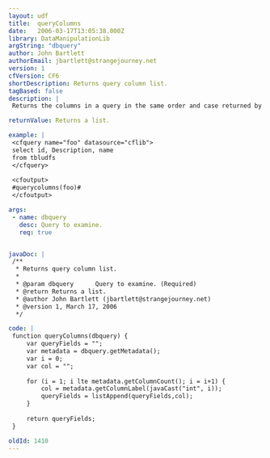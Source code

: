 ```yaml
---
layout: udf
title:  queryColumns
date:   2006-03-17T13:05:38.000Z
library: DataManipulationLib
argString: "dbquery"
author: John Bartlett
authorEmail: jbartlett@strangejourney.net
version: 1
cfVersion: CF6
shortDescription: Returns query column list.
tagBased: false
description: |
 Returns the columns in a query in the same order and case returned by the database. Note that you can get the same information in CFMX7 using the result attribute for cfquery.

returnValue: Returns a list.

example: |
 <cfquery name="foo" datasource="cflib">
 select id, Description, name
 from tbludfs
 </cfquery>
 
 <cfoutput>
 #querycolumns(foo)#
 </cfoutput>

args:
 - name: dbquery
   desc: Query to examine.
   req: true


javaDoc: |
 /**
  * Returns query column list.
  * 
  * @param dbquery      Query to examine. (Required)
  * @return Returns a list. 
  * @author John Bartlett (jbartlett@strangejourney.net) 
  * @version 1, March 17, 2006 
  */

code: |
 function queryColumns(dbquery) {
     var queryFields = "";
     var metadata = dbquery.getMetadata();
     var i = 0;
     var col = "";
     
     for (i = 1; i lte metadata.getColumnCount(); i = i+1) {
         col = metadata.getColumnLabel(javaCast("int", i));
         queryFields = listAppend(queryFields,col);
     }
 
     return queryFields;
 }

oldId: 1410
---
```


